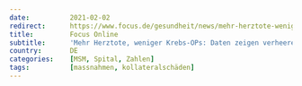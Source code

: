 ```yaml
---
date:          2021-02-02
redirect:      https://www.focus.de/gesundheit/news/mehr-herztote-weniger-krebs-ops-daten-zeigen-verheerende-corona-kollateralschaeden_id_12914874.html
title:         Focus Online
subtitle:      'Mehr Herztote, weniger Krebs-OPs: Daten zeigen verheerende Corona-Kollateralschäden'
country:       DE
categories:    [MSM, Spital, Zahlen]
tags:          [massnahmen, kollateralschäden]
---
```

